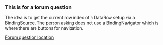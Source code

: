﻿### This is for a forum question

The idea is to get the current row index of a DataRow setup via a BindingSource. The person asking does not use a BindingNavigator which is where there are buttons for navigation.

[Forum question location](https://social.msdn.microsoft.com/Forums/en-US/32cecdee-a54e-4aa6-8955-2273a8b68144/finding-the-datatable-row-index?forum=vbgeneral#7b1f90b8-3645-48d2-91a9-d725abd3a3df)